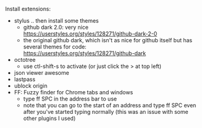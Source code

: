 Install extensions:
 - stylus .. then install some themes
   - github dark 2.0: very nice
     https://userstyles.org/styles/128271/github-dark-2-0
   - the original github dark, which isn't as nice for github
     itself but has several themes for code:
     https://userstyles.org/styles/128271/github-dark
 - octotree
   - use ctl-shift-s to activate (or just click the > at top left)
 - json viewer awesome
 - lastpass
 - ublock origin
 - FF: Fuzzy finder for Chrome tabs and windows
   - type ff SPC in the address bar to use
   - note that you can go to the start of an address and type ff SPC
     even after you've started typing normally (this was an issue with
     some other plugins I used)
